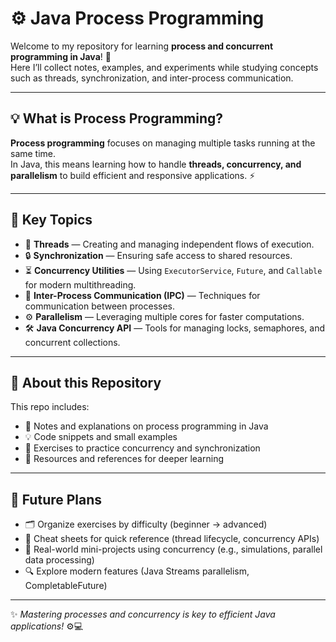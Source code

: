 # ⚙️ Java Process Programming

Welcome to my repository for learning **process and concurrent programming in Java**! 🚀  
Here I’ll collect notes, examples, and experiments while studying concepts such as threads, synchronization, and inter-process communication.  

---

## 💡 What is Process Programming?

**Process programming** focuses on managing multiple tasks running at the same time.  
In Java, this means learning how to handle **threads, concurrency, and parallelism** to build efficient and responsive applications. ⚡  

---

## 🔑 Key Topics

- 🧵 **Threads** — Creating and managing independent flows of execution.  
- 🔒 **Synchronization** — Ensuring safe access to shared resources.  
- ⏳ **Concurrency Utilities** — Using `ExecutorService`, `Future`, and `Callable` for modern multithreading.  
- 📡 **Inter-Process Communication (IPC)** — Techniques for communication between processes.  
- ⚙️ **Parallelism** — Leveraging multiple cores for faster computations.  
- 🛠️ **Java Concurrency API** — Tools for managing locks, semaphores, and concurrent collections.  

---

## 📝 About this Repository

This repo includes:  
- 📄 Notes and explanations on process programming in Java  
- 💡 Code snippets and small examples  
- 🧪 Exercises to practice concurrency and synchronization  
- 🔗 Resources and references for deeper learning  

---

## 🚀 Future Plans

- 🗂️ Organize exercises by difficulty (beginner → advanced)  
- 📘 Cheat sheets for quick reference (thread lifecycle, concurrency APIs)  
- 🧭 Real-world mini-projects using concurrency (e.g., simulations, parallel data processing)  
- 🔍 Explore modern features (Java Streams parallelism, CompletableFuture)  

---

✨ _Mastering processes and concurrency is key to efficient Java applications!_ ⚙️💻
